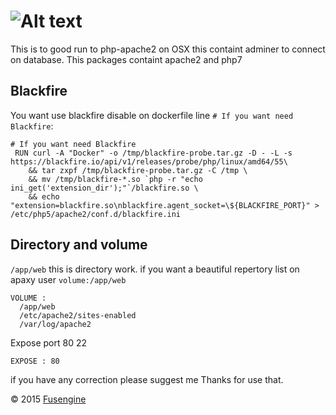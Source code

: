 ![Alt text](http://www.fusengine.ch/img/php7-apache.svg)
========================================================

This is to good run to php-apache2 on OSX this containt adminer to connect on database. This packages containt apache2 and php7

Blackfire
---------

You want use blackfire disable on dockerfile line `# If you want need Blackfire`:

```
# If you want need Blackfire
 RUN curl -A "Docker" -o /tmp/blackfire-probe.tar.gz -D - -L -s https://blackfire.io/api/v1/releases/probe/php/linux/amd64/55\
    && tar zxpf /tmp/blackfire-probe.tar.gz -C /tmp \
    && mv /tmp/blackfire-*.so `php -r "echo ini_get('extension_dir');"`/blackfire.so \
    && echo "extension=blackfire.so\nblackfire.agent_socket=\${BLACKFIRE_PORT}" > /etc/php5/apache2/conf.d/blackfire.ini

```

Directory and volume
--------------------

`/app/web` this is directory work. if you want a beautiful repertory list on apaxy user `volume:/app/web`

```
VOLUME :
  /app/web
  /etc/apache2/sites-enabled
  /var/log/apache2
```

Expose port 80 22

```
EXPOSE : 80
```

if you have any correction please suggest me Thanks for use that.

&copy; 2015 [Fusengine](http://fusengine.com)
